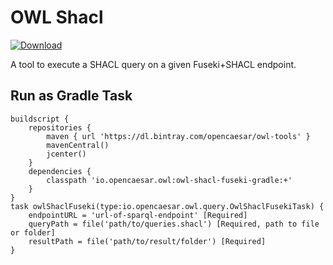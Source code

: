 # OWL Shacl

[ ![Download](https://api.bintray.com/packages/opencaesar/owl-tools/owl-shacl-fuseki-gradle/images/download.svg) ](https://bintray.com/opencaesar/owl-tools/owl-shacl-fuseki-gradle/_latestVersion)

A tool to execute a SHACL query on a given Fuseki+SHACL endpoint. 

## Run as Gradle Task

```
buildscript {
	repositories {
		maven { url 'https://dl.bintray.com/opencaesar/owl-tools' }
  		mavenCentral()
		jcenter()
	}
	dependencies {
		classpath 'io.opencaesar.owl:owl-shacl-fuseki-gradle:+'
	}
}
task owlShaclFuseki(type:io.opencaesar.owl.query.OwlShaclFusekiTask) {
	endpointURL = 'url-of-sparql-endpoint' [Required]
	queryPath = file('path/to/queries.shacl') [Required, path to file or folder]
	resultPath = file('path/to/result/folder') [Required]
}               
```